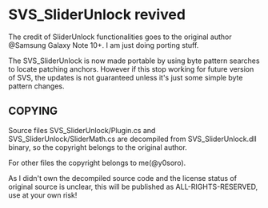 # SVS_SliderUnlock revived

The credit of SliderUnlock functionalities goes to the original author @Samsung Galaxy Note 10+. I am just doing porting stuff.

The SVS_SliderUnlock is now made portable by using byte pattern searches to locate patching anchors. However if this stop working for future version of SVS, the updates is not guaranteed unless it's just some simple byte pattern changes.

## COPYING

Source files SVS_SliderUnlock/Plugin.cs and SVS_SliderUnlock/SliderMath.cs are decompiled from SVS_SliderUnlock.dll binary, so the copyright belongs to the original author.

For other files the copyright belongs to me(@y0soro).

As I didn't own the decompiled source code and the license status of original source is unclear, this will be published as ALL-RIGHTS-RESERVED, use at your own risk!
